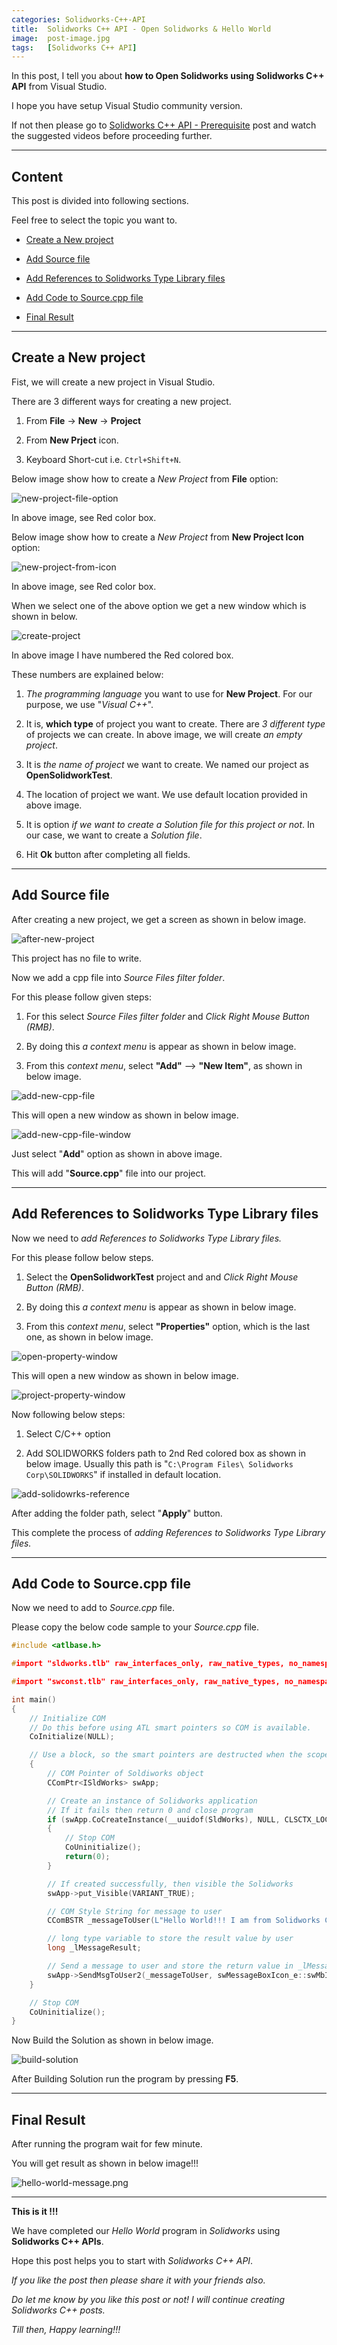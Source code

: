 ```yaml
---
categories: Solidworks-C++-API
title:  Solidworks C++ API - Open Solidworks & Hello World
image:  post-image.jpg
tags:   [Solidworks C++ API]
---
```


In this post, I tell you about **how to Open Solidworks using Solidworks C++ API** from Visual Studio.

I hope you have setup Visual Studio community version.

If not then please go to [Solidworks C++ API - Prerequisite](/solidworks-c++-api/cpp-prerequisite) post and watch the suggested videos before proceeding further.

---

## Content

This post is divided into following sections. 

Feel free to select the topic you want to.

  - [Create a New project](#create-a-new-project)

  - [Add Source file](#add-source-file)

  - [Add References to Solidworks Type Library files](#add-references-to-solidworks-type-library-files)

  - [Add Code to Source.cpp file](#add-code-to-source.cpp-file)

  - [Final Result](#final-result)

---

## Create a New project

Fist, we will create a new project in Visual Studio.

There are 3 different ways for creating a new project.

  1. From **File** -> **New** -> **Project**

  2. From **New Prject** icon.

  3. Keyboard Short-cut i.e. `Ctrl+Shift+N`.

Below image show how to create a *New Project* from **File** option:

![new-project-file-option](/assets/solidworks-cpp-images/open-solidworks/new-project-1.png)

In above image, see Red color box.

Below image show how to create a *New Project* from **New Project Icon** option:

![new-project-from-icon](/assets/solidworks-cpp-images/open-solidworks/new-project-2.png)

In above image, see Red color box.

When we select one of the above option we get a new window which is shown in below.

![create-project](/assets/solidworks-cpp-images/open-solidworks/create-project.png)

In above image I have numbered the Red colored box.

These numbers are explained below:

  1. *The programming language* you want to use for **New Project**. For our purpose, we use "*Visual C++*".

  2. It is, **which type** of project you want to create. There are *3 different type* of projects we can create. In above image, we will create *an empty project*.

  3. It is *the name of project* we want to create. We named our project as **OpenSolidworkTest**.

  4. The location of project we want. We use default location provided in above image.

  5. It is option *if we want to create a Solution file for this project or not*. In our case, we want to create a *Solution file*.

  6. Hit **Ok** button after completing all fields.

---

## Add Source file

After creating a new project, we get a screen as shown in below image.

![after-new-project](/assets/solidworks-cpp-images/open-solidworks/after-new-project.png)

This project has no file to write.

Now we add a cpp file into *Source Files filter folder*.

For this please follow given steps:

  1. For this select *Source Files filter folder* and *Click Right Mouse Button (RMB)*.

  2. By doing this *a context menu* is appear as shown in below image.

  3. From this *context menu*, select **"Add"** --> **"New Item"**, as shown in below image.

![add-new-cpp-file](/assets/solidworks-cpp-images/open-solidworks/add-new-cpp-file.png)

This will open a new window as shown in below image.

![add-new-cpp-file-window](/assets/solidworks-cpp-images/open-solidworks/add-new-cpp-file-window.png)

Just select "**Add**" option as shown in above image.

This will add "**Source.cpp**" file into our project.

---

## Add References to Solidworks Type Library files

Now we need to *add References to Solidworks Type Library files.*

For this please follow below steps.

  1. Select the **OpenSolidworkTest** project and and *Click Right Mouse Button (RMB)*.

  2. By doing this *a context menu* is appear as shown in below image.

  3. From this *context menu*, select **"Properties"** option, which is the last one, as shown in below image.

![open-property-window](/assets/solidworks-cpp-images/open-solidworks/open-property-window.png)

This will open a new window as shown in below image.

![project-property-window](/assets/solidworks-cpp-images/open-solidworks/project-property-window.png)

Now following below steps:

  1. Select C/C++ option

  2. Add SOLIDWORKS folders path to 2nd Red colored box as shown in below image. Usually this path is "`C:\Program Files\ Solidworks Corp\SOLIDWORKS`" if installed in default location.

![add-solidowrks-reference](/assets/solidworks-cpp-images/open-solidworks/add-solidowrks-reference.png)

After adding the folder path, select "**Apply**" button.

This complete the process of *adding References to Solidworks Type Library files.*

---

## Add Code to Source.cpp file

Now we need to add to *Source.cpp* file.

Please copy the below code sample to your *Source.cpp* file.

```c++
#include <atlbase.h>

#import "sldworks.tlb" raw_interfaces_only, raw_native_types, no_namespace, named_guids  // SOLIDWORKS type library

#import "swconst.tlb" raw_interfaces_only, raw_native_types, no_namespace, named_guids   // SOLIDWORKS constants type library

int main()
{
	// Initialize COM
	// Do this before using ATL smart pointers so COM is available.
	CoInitialize(NULL);

	// Use a block, so the smart pointers are destructed when the scope of this block is left
	{
		// COM Pointer of Soldiworks object
		CComPtr<ISldWorks> swApp;

		// Create an instance of Solidworks application
		// If it fails then return 0 and close program
		if (swApp.CoCreateInstance(__uuidof(SldWorks), NULL, CLSCTX_LOCAL_SERVER) != S_OK) 
		{
			// Stop COM 
			CoUninitialize();
			return(0);
		}

		// If created successfully, then visible the Solidworks
		swApp->put_Visible(VARIANT_TRUE);

		// COM Style String for message to user
		CComBSTR _messageToUser(L"Hello World!!! I am from Solidworks C++ API.");

		// long type variable to store the result value by user
		long _lMessageResult;

		// Send a message to user and store the return value in _lMessageResult by referencing it
		swApp->SendMsgToUser2(_messageToUser, swMessageBoxIcon_e::swMbInformation, swMessageBoxBtn_e::swMbOk, &_lMessageResult);
	}

	// Stop COM 
	CoUninitialize();
}
```

Now Build the Solution as shown in below image.

![build-solution](/assets/solidworks-cpp-images/open-solidworks/build-solution.png)

After Building Solution run the program by pressing **F5**.

---

## Final Result

After running the program wait for few minute.

You will get result as shown in below image!!!

![hello-world-message.png](/assets/solidworks-cpp-images/open-solidworks/hello-world-message.png)

---

**This is it !!!**

We have completed our *Hello World* program in *Solidworks* using **Solidworks C++ APIs**.

Hope this post helps you to start with *Solidworks C++ API*.

*If you like the post then please share it with your friends also.*

*Do let me know by you like this post or not! I will continue creating Solidworks C++ posts.*

*Till then, Happy learning!!!*